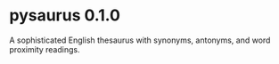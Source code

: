 # pysaurus 0.1.0

A sophisticated English thesaurus with synonyms, antonyms, and word proximity readings.
